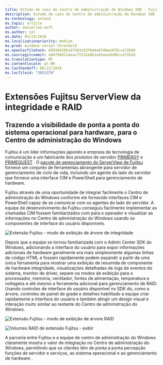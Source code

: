 ```yaml
---
title: Estudo de caso do Centro de administração do Windows SDK - Fujitsu
description: Estudo de caso do Centro de administração do Windows SDK - Fujitsu
ms.technology: extend
ms.topic: article
author: daniellee-msft
ms.author: jol
ms.date: 05/23/2018
ms.localizationpriority: medium
ms.prod: windows-server-threshold
ms.openlocfilehash: 6d916920b187dd3c637644a0f40ae9f9cca72b66
ms.sourcegitcommit: e0479b0114eac7f232e8b1e45eeede96ccd72b26
ms.translationtype: MT
ms.contentlocale: pt-BR
ms.lasthandoff: 06/22/2018
ms.locfileid: "2052370"
---
```

# <a name="fujitsu-serverview-health-and-raid-extensions"></a>Extensões Fujitsu ServerView da integridade e RAID

## <a name="bringing-end-to-end-visibility-from-operating-system-to-hardware-into-windows-admin-center"></a>Trazendo a visibilidade de ponta a ponta do sistema operacional para hardware, para o Centro de administração do Windows

Fujitsu é um líder informações japonês e empresa de tecnologia de comunicação e um fabricante dos produtos de servidor [PRIMERGY](http://www.fujitsu.com/fts/products/computing/servers/primergy/) e [PRIMEQUEST](http://www.fujitsu.com/fts/products/computing/servers/mission-critical/) . O [pacote de gerenciamento do ServerView de Fujitsu](http://www.fujitsu.com/fts/products/computing/servers/primergy/management/) fornece um conjunto de ferramentas abrangente para servidor de gerenciamento de ciclo de vida, incluindo um agente do lado do servidor que fornece uma interface CIM e PowerShell para gerenciamento de hardware.

Fujitsu através de uma oportunidade de integrar facilmente o Centro de administração do Windows conforme ele fornecido interfaces CIM e PowerShell capaz de se comunicar com os agentes do lado do servidor. A equipe de desenvolvimento da Fujitsu conseguiu facilmente implementar as chamadas CIM fossem familiarizados com para o operador e visualizar as informações no Centro de administração do Windows usando os componentes de interface do usuário disponíveis.

![Extensão Fujitsu - modo de exibição de árvore de integridade](../../media/extend-case-study-fujitsu/health-tree.png)

Depois que a equipe se tornou familiarizada com o Admin Center SDK do Windows, adicionando a interface do usuário para expor informações adicionais de hardware geralmente era mais simplesmente algumas linhas de código HTML e fossem rapidamente podem expandir a partir de uma única ferramenta para mostrar uma exibição de resumida de componente de hardware integridade, visualizações detalhadas de logs de eventos do sistema, monitor de driver, separe-os modos de exibição para o processador, memória, ventilador, fontes de alimentação, temperatura e voltagens e até mesmo a ferramenta adicional para gerenciamento de RAID. Usando controles de interface do usuário disponível no SDK do, como a árvore, controles de painel de grade e detalhes habilitado a equipe criar rapidamente a interface do usuário e também atingir um design visual e interação muito similar ao restante do Centro de administração do Windows.

![Extensão Fujitsu - modo de exibição de árvore RAID](../../media/extend-case-study-fujitsu/raid-tree.png)

![Volumes RAID de extensão Fujitsu - exibir](../../media/extend-case-study-fujitsu/raid-volumes.png)

A parceria entre Fujitsu e a equipe de centro de administração do Windows claramente mostra o valor de integração no Centro de administração do Windows, permitindo que os clientes têm de ponta a ponta percepção funções de servidor e serviços, ao sistema operacional e ao gerenciamento de hardware .